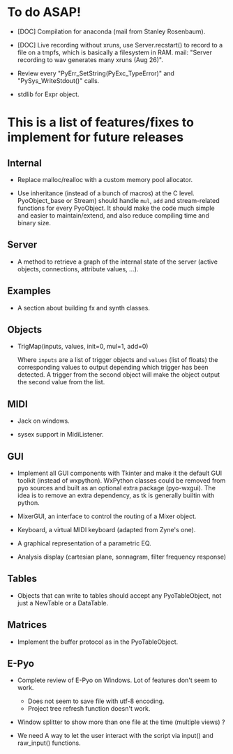 To do ASAP!
===========

- [DOC] Compilation for anaconda (mail from Stanley Rosenbaum).

- [DOC] Live recording without xruns, use Server.recstart() to record to a
  file on a tmpfs, which is basically a filesystem in RAM.
  mail: "Server recording to wav generates many xruns (Aug 26)".

- Review every "PyErr_SetString(PyExc_TypeError)" and "PySys_WriteStdout()" calls.

- stdlib for Expr object.

This is a list of features/fixes to implement for future releases
=================================================================

Internal
--------

- Replace malloc/realloc with a custom memory pool allocator.

- Use inheritance (instead of a bunch of macros) at the C level. 
  PyoObject_base or Stream) should handle `mul`, `add` and 
  stream-related functions for every PyoObject. It should make the 
  code much simple and easier to maintain/extend, and also reduce 
  compiling time and binary size.

Server
------

- A method to retrieve a graph of the internal state of the server 
  (active objects, connections, attribute values, ...).

Examples
--------

- A section about building fx and synth classes.

Objects
-------

- TrigMap(inputs, values, init=0, mul=1, add=0)

  Where `inputs` are a list of trigger objects and `values` (list of floats) 
  the corresponding values to output depending which trigger has been detected.
  A trigger from the second object will make the object output the second value
  from the list.

MIDI
----

- Jack on windows.

- sysex support in MidiListener.

GUI
---

- Implement all GUI components with Tkinter and make it the default GUI
  toolkit (instead of wxpython). WxPython classes could be removed from
  pyo sources and built as an optional extra package (pyo-wxgui). The idea
  is to remove an extra dependency, as tk is generally builtin with python.

- MixerGUI, an interface to control the routing of a Mixer object.

- Keyboard, a virtual MIDI keyboard (adapted from Zyne's one).

- A graphical representation of a parametric EQ.

- Analysis display (cartesian plane, sonnagram, filter frequency response)

Tables
------

- Objects that can write to tables should accept any PyoTableObject,
  not just a NewTable or a DataTable.

Matrices
--------

- Implement the buffer protocol as in the PyoTableObject.

E-Pyo
-----

- Complete review of E-Pyo on Windows. Lot of features don't seem to work.
    - Does not seem to save file with utf-8 encoding.
    - Project tree refresh function doesn't work.

- Window splitter to show more than one file at the time (multiple 
  views) ?

- We need A way to let the user interact with the script via input() 
  and raw_input() functions.
